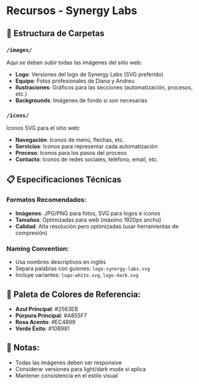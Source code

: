 # Recursos - Synergy Labs

## 📁 Estructura de Carpetas

### `/images/`
Aquí se deben subir todas las imágenes del sitio web:
- **Logo**: Versiones del logo de Synergy Labs (SVG preferido)
- **Equipo**: Fotos profesionales de Diana y Andreu
- **Ilustraciones**: Gráficos para las secciones (automatización, procesos, etc.)
- **Backgrounds**: Imágenes de fondo si son necesarias

### `/icons/`
Iconos SVG para el sitio web:
- **Navegación**: Iconos de menú, flechas, etc.
- **Servicios**: Iconos para representar cada automatización
- **Proceso**: Iconos para los pasos del proceso
- **Contacto**: Iconos de redes sociales, teléfono, email, etc.

## 📋 Especificaciones Técnicas

### Formatos Recomendados:
- **Imágenes**: JPG/PNG para fotos, SVG para logos e iconos
- **Tamaños**: Optimizadas para web (máximo 1920px ancho)
- **Calidad**: Alta resolución pero optimizadas (usar herramientas de compresión)

### Naming Convention:
- Usa nombres descriptivos en inglés
- Separa palabras con guiones: `logo-synergy-labs.svg`
- Incluye variantes: `logo-white.svg`, `logo-dark.svg`

## 🎨 Paleta de Colores de Referencia:
- **Azul Principal**: #2563EB
- **Púrpura Principal**: #A855F7  
- **Rosa Acento**: #EC4899
- **Verde Éxito**: #10B981

## 📝 Notas:
- Todas las imágenes deben ser responsive
- Considerar versiones para light/dark mode si aplica
- Mantener consistencia en el estilo visual 